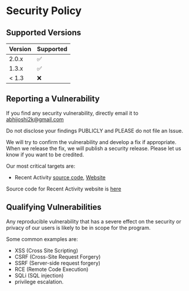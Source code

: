 # Security Policy

## Supported Versions

<!--Use this section to tell people about which versions of your project are
currently being supported with security updates.-->

| Version | Supported          |
| ------- | ------------------ |
| 2.0.x   | :white_check_mark: |
| 1.3.x   | :white_check_mark: |
| < 1.3   | :x:                |

## Reporting a Vulnerability

<!--Use this section to tell people how to report a vulnerability.

Tell them where to go, how often they can expect to get an update on a
reported vulnerability, what to expect if the vulnerability is accepted or
declined, etc.-->

If you find any security vulnerability, directly email it to [abhijoshi2k@gmail.com](mailto:abhijoshi2k@gmail.com\subject=I%20found%20a%20security%20vulnerability)

Do not disclose your findings PUBLICLY and PLEASE do not file an Issue.

We will try to confirm the vulnerability and develop a fix if appropriate. When we release the fix, we will publish a security release. Please let us know if you want to be credited.

Our most critical targets are:

 * Recent Activity [source code](https://github.com/Readme-Workflows/recent-activity/tree/main/src), [Website](https://readme-workflows.github.io/recent-activity)

Source code for Recent Activity website is [here](https://github.com/Readme-Workflows/recent-activity/tree/gh-pages)

## Qualifying Vulnerabilities

Any reproducible vulnerability that has a severe effect on the security or privacy of our users is likely to be in scope for the program.

Some common examples are:

 * XSS (Cross Site Scripting)
 * CSRF (Cross-Site Request Forgery)
 * SSRF (Server-side request forgery)
 * RCE (Remote Code Execution)
 * SQLi (SQL injection)
 * privilege escalation.
